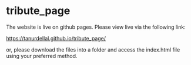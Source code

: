 # tribute_page

The website is live on github pages.
Please view live via the following link:

https://tanurdellal.github.io/tribute_page/

or, please download the files into a folder and access the index.html file using your preferred method.
